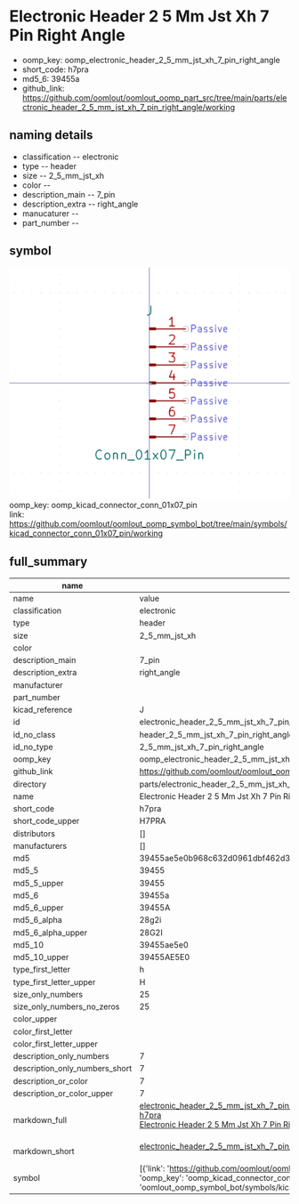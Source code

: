 # Electronic Header 2 5 Mm Jst Xh 7 Pin Right Angle

  
* oomp_key: oomp_electronic_header_2_5_mm_jst_xh_7_pin_right_angle 
* short_code: h7pra
* md5_6: 39455a  
* github_link: https://github.com/oomlout/oomlout_oomp_part_src/tree/main/parts/electronic_header_2_5_mm_jst_xh_7_pin_right_angle/working  
## naming details
* classification -- electronic
* type -- header
* size -- 2_5_mm_jst_xh
* color -- 
* description_main -- 7_pin
* description_extra -- right_angle
* manucaturer -- 
* part_number -- 



## symbol

![](symbol/0/working/working_600.png)  
oomp_key: oomp_kicad_connector_conn_01x07_pin  
link: https://github.com/oomlout/oomlout_oomp_symbol_bot/tree/main/symbols/kicad_connector_conn_01x07_pin/working  


## full_summary
| name | value | 
| --- | --- | 
| name | value | 
| classification | electronic | 
| type | header | 
| size | 2_5_mm_jst_xh | 
| color |  | 
| description_main | 7_pin | 
| description_extra | right_angle | 
| manufacturer |  | 
| part_number |  | 
| kicad_reference | J | 
| id | electronic_header_2_5_mm_jst_xh_7_pin_right_angle | 
| id_no_class | header_2_5_mm_jst_xh_7_pin_right_angle | 
| id_no_type | 2_5_mm_jst_xh_7_pin_right_angle | 
| oomp_key | oomp_electronic_header_2_5_mm_jst_xh_7_pin_right_angle | 
| github_link | https://github.com/oomlout/oomlout_oomp_part_src/tree/main/parts/electronic_header_2_5_mm_jst_xh_7_pin_right_angle/working | 
| directory | parts/electronic_header_2_5_mm_jst_xh_7_pin_right_angle | 
| name | Electronic Header 2 5 Mm Jst Xh 7 Pin Right Angle | 
| short_code | h7pra | 
| short_code_upper | H7PRA | 
| distributors | [] | 
| manufacturers | [] | 
| md5 | 39455ae5e0b968c632d0961dbf462d30 | 
| md5_5 | 39455 | 
| md5_5_upper | 39455 | 
| md5_6 | 39455a | 
| md5_6_upper | 39455A | 
| md5_6_alpha | 28g2i | 
| md5_6_alpha_upper | 28G2I | 
| md5_10 | 39455ae5e0 | 
| md5_10_upper | 39455AE5E0 | 
| type_first_letter | h | 
| type_first_letter_upper | H | 
| size_only_numbers | 25 | 
| size_only_numbers_no_zeros | 25 | 
| color_upper |  | 
| color_first_letter |  | 
| color_first_letter_upper |  | 
| description_only_numbers | 7 | 
| description_only_numbers_short | 7 | 
| description_or_color | 7 | 
| description_or_color_upper | 7 | 
| markdown_full | [electronic_header_2_5_mm_jst_xh_7_pin_right_angle](https://github.com/oomlout/oomlout_oomp_part_src/tree/main/parts/electronic_header_2_5_mm_jst_xh_7_pin_right_angle/working)<br>[h7pra](https://github.com/oomlout/oomlout_oomp_part_src/tree/main/parts/electronic_header_2_5_mm_jst_xh_7_pin_right_angle/working)<br>[Electronic Header 2 5 Mm Jst Xh 7 Pin Right Angle](https://github.com/oomlout/oomlout_oomp_part_src/tree/main/parts/electronic_header_2_5_mm_jst_xh_7_pin_right_angle/working)<br><br> | 
| markdown_short | [electronic_header_2_5_mm_jst_xh_7_pin_right_angle](https://github.com/oomlout/oomlout_oomp_part_src/tree/main/parts/electronic_header_2_5_mm_jst_xh_7_pin_right_angle/working)<br><br> | 
| symbol | [{'link': 'https://github.com/oomlout/oomlout_oomp_symbol_bot/tree/main/symbols/kicad_connector_conn_01x07_pin', 'oomp_key': 'oomp_kicad_connector_conn_01x07_pin', 'directory': 'oomlout_oomp_symbol_bot/symbols/kicad_connector_conn_01x07_pin//working/working.kicad_sym'}] | 
